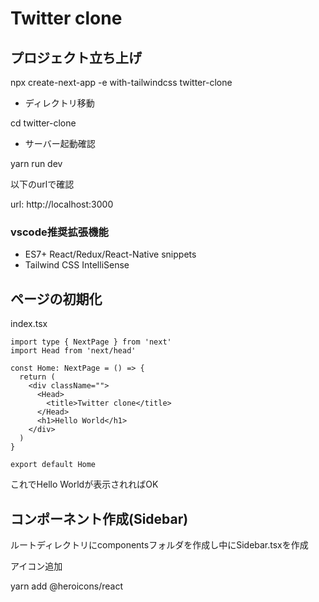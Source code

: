 # Twitter clone

## プロジェクト立ち上げ
npx create-next-app -e with-tailwindcss twitter-clone

- ディレクトリ移動

cd twitter-clone

- サーバー起動確認

yarn run dev

以下のurlで確認

url: http://localhost:3000

### vscode推奨拡張機能
- ES7+ React/Redux/React-Native snippets
- Tailwind CSS IntelliSense

## ページの初期化
index.tsx
```TSX
import type { NextPage } from 'next'
import Head from 'next/head'

const Home: NextPage = () => {
  return (
    <div className="">
      <Head>
        <title>Twitter clone</title>
      </Head>
      <h1>Hello World</h1>
    </div>
  )
}

export default Home
```
これでHello Worldが表示されればOK

## コンポーネント作成(Sidebar)
ルートディレクトリにcomponentsフォルダを作成し中にSidebar.tsxを作成

アイコン追加

yarn add @heroicons/react